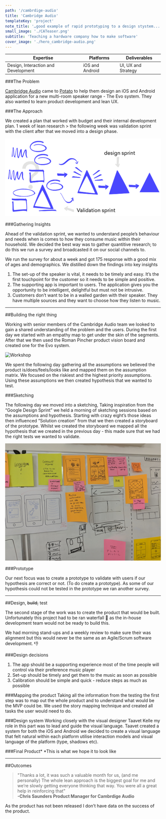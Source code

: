 ```yaml
---
path: '/cambrdige-audio'
title: 'Cambridge Audio'
templateKey: 'project'
note_title: '…good example of rapid prototyping to a design stystem...'
small_image: './CATeaser.png'
subtitle: 'Teaching a hardware company how to make software'
cover_image: './hero_cambridge-audio.png'
---
```


| Expertise        | Platforms           | Deliverables  |
| ------------- |-------------          | -----|            
| Design, Interaction and Development     | iOS and Android         | UI, UX and Strategy           |

###The Problem

[Cambridge Audio](https://www.cambridgeaudio.com/gbr/en) came to [Potato]() to help them design an iOS and Android application for a new multi-room speaker range - The Evo system. They also wanted to learn product development and lean UX.


###The Approach

We created a plan that worked with budget and their internal development plan.
1 week of lean research > the following week was validation sprint with the client after that we moved into a design phase.

![Workshop](cambridge-audio-process-01.png)

###Gathering Insights 

Ahead of the validation sprint, we wanted to understand people’s behaviour and needs when is comes to how they consume music within their household. We decided the best way was to gather quantitive research; to do this we run a survey and broadcasted it on our social channels to.  

We run the survey for about a week and got 175 response with a good mix of ages and demographics.  We distilled down the findings into key insights 

1. The set-up of the speaker is vital, it needs to be timely and easy. It’s the first touchpoint for the customer so it needs to be simple and positive. 
2. The supporting app is important to users. The application gives you the opportunity to be intelligent, delightful but must not be intrusive. 
3. Customers don’t want to be in a walled garden with their speaker. They have multiple sources and they want to choose how they listen to music.

---

##Building the right thing

Working with senior members of the Cambridge Audio team we looked to gain a shared understanding of the problem and the users. During the first day we started with an empathy map to get under the skin of the segments. After that we then used the Roman Pincher product vision board and created one for the Evo system. 

![Workshop](cambrdige_audio_workshop.png)

We spent the following day gathering all the assumptions we believed the product is/does/feels/looks like and mapped them on the assumption matrix. We focused on the riskiest and the highest priority assumptions. Using these assumptions we then created hypothesis that we wanted to test. 

<!-- ![Gif](image_preview.gif) -->

<!-- ![Assumption Matrix](cambridge_audio_assumption_matrix.jpg) -->

###Sketching

The following day we moved into a sketching,  Taking inspiration from the “Google Design Sprint” we held a morning of sketching sessions based on the assumptions and hypothesis. Starting with crazy eight’s those ideas then influenced “Solution creation” from that we then created a storyboard of the prototype. Whilst we created the storyboard we mapped all the hypothesis that we created in the previous day - this made sure that we had the right tests we wanted to validate. 

![Sketching](cambrdige-audio-sketching.jpg)

###Prototype 

Our next focus was to create a prototype to validate with users if our hypothesis are correct or not. (To do create a prototype). As some of our hypothesis could not be tested in the prototype we ran another survey.

---

##Design, ~~build,~~ test

The second stage of the work was to create the product that would be built. Unfortunately this project had to be ran waterfall :shower: as the in-house development team would not be ready to build this. 

We had morning stand-ups and a weekly review to make sure their was alignment but this would never be the same as an Agile/Scrum software development. :thumbsdown:

###Design decisions

1. The app should be a supporting experience most of the time people will control via their preference music player 
2. Set-up should be timely and get them to the music as soon as possible 
3. Calibration should be simple and quick - reduce steps as much as possible

###Mapping the product
Taking all the information from the testing the first step was to map out the whole product and to understand what would be the MVP could be. We used the story mapping technique and created all tasks the user would need to do.

###Design system
Working closely with the visual designer Taavet Kelle my role in this part was to lead and guide the visual language. Taavet created a system for both the iOS and Android we decided to create a visual language that felt natural within each platform utilise interaction models and visual language of the platform (type, shadows etc). 

###Final Product* 
*This is what we hope it to look like 

---

##Outcomes

> "Thanks a lot, it was such a valuable month for us, (and me personally) The whole lean approach is the biggest goal for me and we’re slowly getting everyone thinking that way. You were all a great help in reinforcing that" <br>
**-Chris Saunders Product Manager for Cambrdige Audio**

As the product has not been released I don’t have data on the success of the product. 

<!-- ###Learning
Unfortunately this product was waterfall which goes against my belief that the best products are made into multi-discipline teams. 

When doing workshops with clients that don’t understand Lean UX it would be good to spend time outlining the process. -->
